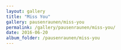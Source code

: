 ```yaml
---
layout: gallery
title: "Miss You"
gallery: pausenraunen/miss-you
permalink: /gallery/pausenraunen/miss-you/
date: 2016-06-20
album_folder: /pausenraunen/miss-you
---
```

